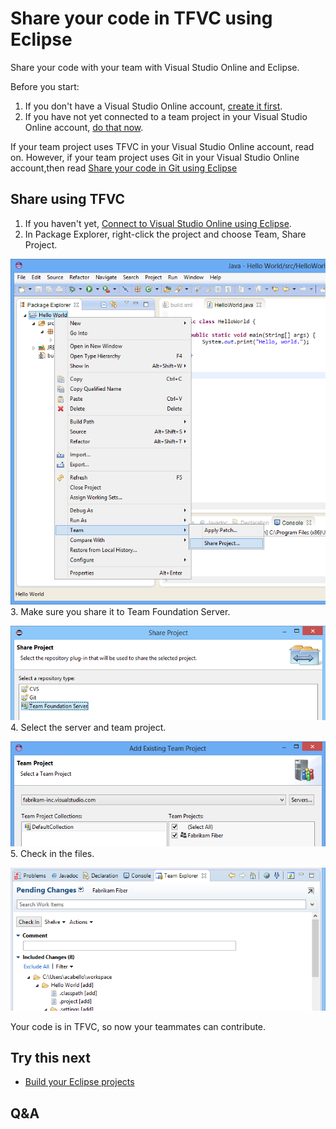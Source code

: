 <properties
	pageTitle="Share your code in TFVC using Eclipse"
  description="Share your code in TFVC using Eclipse"
  services="visual-studio-online"
  documentationCenter = ""
  authors="terryaustin"
  manager="terryaustin"
  editor="terryaustin" /> 

# Share your code in TFVC using Eclipse


Share your code with your team with Visual Studio Online and Eclipse.



Before you start:


1. If you don't have a Visual Studio Online account, [create it first](https://www.visualstudio.com/get-started/setup/sign-up-for-visual-studio-online).
2. If you have not yet connected to a team project in your Visual Studio Online account, [do that now](https://www.visualstudio.com/get-started/setup/connect-to-visual-studio-online).


If your team project uses TFVC in your Visual Studio Online account, read on. However, if your team project uses Git in your Visual Studio Online account,then read [Share your code in Git using Eclipse](https://www.visualstudio.com/get-started/code/share-your-code-in-git-eclipse)






## Share using TFVC

1. If you haven't yet, [Connect to Visual Studio Online using Eclipse](https://www.visualstudio.com/get-started/setup/connect-to-visual-studio-online#TEEConnect).
2. In Package Explorer, right-click the project and choose Team, Share Project.



![In the Package Explorer, the project's context menu, Team, Share Project](./media/share-your-code-in-tfvc-eclipse/share-project.png)
3. Make sure you share it to Team Foundation Server.



![Share Project dialog box with tfvc selected](./media/share-your-code-in-tfvc-eclipse/share-project-tfvc.png)
4. Select the server and team project.



![Select Team Project](./media/share-your-code-in-tfvc-eclipse/add-existing-team-project.png)
5. Check in the files.



![Check in pending changes](./media/share-your-code-in-tfvc-eclipse/checkin-changes-tfvc.png)


Your code is in TFVC, so now your teammates can contribute.


## Try this next

- [Build your Eclipse projects](https://www.visualstudio.com/get-started/build/build-your-app-eclipse)

## Q&amp;A
